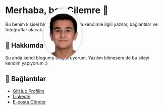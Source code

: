 <div style="position: absolute; left: 350px; top: 100px;">
  <img src="profil.jpeg" alt="Profil Fotoğrafı" style="width: 120px; border-radius: 50%; box-shadow: 0 0 10px rgba(0,0,0,0.2);">
</div>


# Merhaba, ben Cilemre 👋

Bu benim kişisel blog sayfam. Burada kendimle ilgili yazılar, bağlantılar ve fotoğraflar olacak.

## 📸 Hakkımda

Şu anda kendi blogumu oluşturuyorum. Yazılım bilmesem de bu siteyi kendim yapıyorum :)

## 🔗 Bağlantılar

- [GitHub Profilim](https://github.com/cilemre)
- [LinkedIn](https://linkedin.com)
- [E-posta Gönder](mailto:ornek@mail.com)
